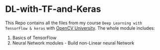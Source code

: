 # DL-with-TF-and-Keras
This Repo contains all the files from my course `Deep Learning with TensorFlow & keras` with [OpenCV University](https://opencv.org/university/deep-learning-with-tensorflow-keras/). The whole module includes:
1. Basics of TensorFlow
2. Neural Network modules - Build non-Linear neural Network



